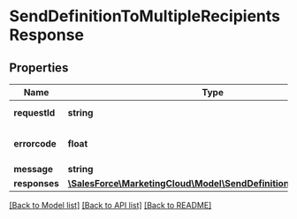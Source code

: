 # SendDefinitionToMultipleRecipientsResponse

## Properties
Name | Type | Description | Notes
------------ | ------------- | ------------- | -------------
**requestId** | **string** | The ID of the request | [optional] 
**errorcode** | **float** | The specific error code | [optional] 
**message** | **string** |  | [optional] 
**responses** | [**\SalesForce\MarketingCloud\Model\SendDefinitionResponseItem[]**](SendDefinitionResponseItem.md) |  | [optional] 

[[Back to Model list]](../README.md#documentation-for-models) [[Back to API list]](../README.md#documentation-for-api-endpoints) [[Back to README]](../README.md)



